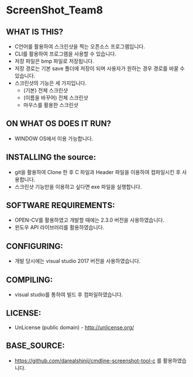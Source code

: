 # ScreenShot_Team8 

## WHAT IS THIS?
   * C언어를 활용하여 스크린샷을 찍는 오픈소스 프로그램입니다.
   * CLI를 활용하여 프로그램을 사용할 수 있습니다.  
   * 저장 파일은 bmp 파일로 저장됩니다.  
   * 저장 경로는 기본 save 폴더에 저장이 되며 사용자가 원하는 경우 경로를 바꿀 수 있습니다.  
   * 스크린샷의 기능은 세 가지입니다.  
     * (기본) 전체 스크린샷  
     * (이름을 바꾸어) 전체 스크린샷  
     * 마우스를 활용한 스크린샷  

## ON WHAT OS DOES IT RUN?
  * WINDOW OS에서 이용 가능합니다.

## INSTALLING the source:
  * git을 활용하여 Clone 한 후 C 파일과 Header 파일을 이용하여 컴파일시킨 후 사용합니다.  
  * 스크린샷 기능만을 이용하고 싶다면 exe 파일을 실행합니다.

## SOFTWARE REQUIREMENTS:
  * OPEN-CV를 활용하였고 개발할 때에는 2.3.0 버전을 사용하였습니다.  
  * 윈도우 API 라이브러리를 활용하였습니다.

## CONFIGURING:
  * 개발 당시에는 visual studio 2017 버전을 사용하였습니다.

## COMPILING:
  * visual studio를 통하여 빌드 후 컴파일하였습니다.

## LICENSE:
  * UnLicense (public domain) - <http://unlicense.org/>

## BASE_SOURCE:
  * <https://github.com/darealshinji/cmdline-screenshot-tool-c> 를 활용하였습니다.
